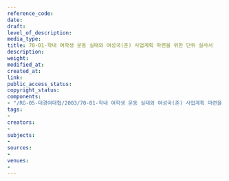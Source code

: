 ```yaml
---
reference_code: 
date: 
draft: 
level_of_description: 
media_type: 
title: 70-01-학내 여학생 운동 실태와 여성국(준) 사업계획 마련을 위한 단위 실사서
description: 
weight: 
modified_at: 
created_at: 
link: 
public_access_status: 
copyright_status: 
components:
- "/RG-05-대경여대협/2003/70-01-학내 여학생 운동 실태와 여성국(준) 사업계획 마련을 위한 단위 실사서.pdf"
tags:
- 
creators:
- 
subjects:
- 
sources:
- 
venues:
- 
---
```

